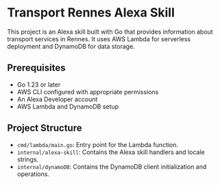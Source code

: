 # Transport Rennes Alexa Skill

This project is an Alexa skill built with Go that provides information about transport services in Rennes. It uses AWS Lambda for serverless deployment and DynamoDB for data storage.

## Prerequisites

- Go 1.23 or later
- AWS CLI configured with appropriate permissions
- An Alexa Developer account
- AWS Lambda and DynamoDB setup

## Project Structure

- `cmd/lambda/main.go`: Entry point for the Lambda function.
- `internal/alexa-skill`: Contains the Alexa skill handlers and locale strings.
- `internal/dynamoDB`: Contains the DynamoDB client initialization and operations.
